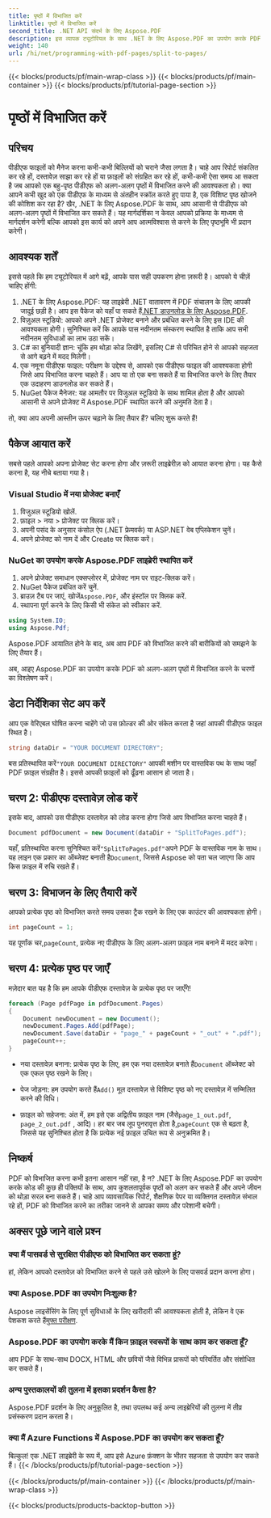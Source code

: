 ```yaml
---
title: पृष्ठों में विभाजित करें
linktitle: पृष्ठों में विभाजित करें
second_title: .NET API संदर्भ के लिए Aspose.PDF
description: इस व्यापक ट्यूटोरियल के साथ .NET के लिए Aspose.PDF का उपयोग करके PDF को आसानी से अलग-अलग पृष्ठों में विभाजित करें। चरण-दर-चरण मार्गदर्शिका शामिल है।
weight: 140
url: /hi/net/programming-with-pdf-pages/split-to-pages/
---
```


{{< blocks/products/pf/main-wrap-class >}}
{{< blocks/products/pf/main-container >}}
{{< blocks/products/pf/tutorial-page-section >}}

# पृष्ठों में विभाजित करें

## परिचय

पीडीएफ फाइलों को मैनेज करना कभी-कभी बिल्लियों को चराने जैसा लगता है। चाहे आप रिपोर्ट संकलित कर रहे हों, दस्तावेज़ साझा कर रहे हों या फ़ाइलों को संग्रहित कर रहे हों, कभी-कभी ऐसा समय आ सकता है जब आपको एक बहु-पृष्ठ पीडीएफ को अलग-अलग पृष्ठों में विभाजित करने की आवश्यकता हो। क्या आपने कभी खुद को एक पीडीएफ के माध्यम से अंतहीन स्क्रॉल करते हुए पाया है, एक विशिष्ट पृष्ठ खोजने की कोशिश कर रहा है? खैर, .NET के लिए Aspose.PDF के साथ, आप आसानी से पीडीएफ को अलग-अलग पृष्ठों में विभाजित कर सकते हैं। यह मार्गदर्शिका न केवल आपको प्रक्रिया के माध्यम से मार्गदर्शन करेगी बल्कि आपको इस कार्य को अपने आप आत्मविश्वास से करने के लिए पृष्ठभूमि भी प्रदान करेगी।

## आवश्यक शर्तें

इससे पहले कि हम ट्यूटोरियल में आगे बढ़ें, आपके पास सही उपकरण होना ज़रूरी है। आपको ये चीज़ें चाहिए होंगी:

1. .NET के लिए Aspose.PDF: यह लाइब्रेरी .NET वातावरण में PDF संचालन के लिए आपकी जादुई छड़ी है। आप इस पैकेज को यहाँ पा सकते हैं[.NET डाउनलोड के लिए Aspose.PDF](https://releases.aspose.com/pdf/net/).
2. विज़ुअल स्टूडियो: आपको अपने .NET प्रोजेक्ट बनाने और प्रबंधित करने के लिए इस IDE की आवश्यकता होगी। सुनिश्चित करें कि आपके पास नवीनतम संस्करण स्थापित है ताकि आप सभी नवीनतम सुविधाओं का लाभ उठा सकें।
3. C# का बुनियादी ज्ञान: चूंकि हम थोड़ा कोड लिखेंगे, इसलिए C# से परिचित होने से आपको सहजता से आगे बढ़ने में मदद मिलेगी।
4. एक नमूना पीडीएफ फाइल: परीक्षण के उद्देश्य से, आपको एक पीडीएफ फाइल की आवश्यकता होगी जिसे आप विभाजित करना चाहते हैं। आप या तो एक बना सकते हैं या विभाजित करने के लिए तैयार एक उदाहरण डाउनलोड कर सकते हैं।
5. NuGet पैकेज मैनेजर: यह आमतौर पर विजुअल स्टूडियो के साथ शामिल होता है और आपको आसानी से अपने प्रोजेक्ट में Aspose.PDF स्थापित करने की अनुमति देता है।

तो, क्या आप अपनी आस्तीन ऊपर चढ़ाने के लिए तैयार हैं? चलिए शुरू करते हैं!

## पैकेज आयात करें

सबसे पहले आपको अपना प्रोजेक्ट सेट करना होगा और ज़रूरी लाइब्रेरीज़ को आयात करना होगा। यह कैसे करना है, यह नीचे बताया गया है।

### Visual Studio में नया प्रोजेक्ट बनाएँ

1. विजुअल स्टूडियो खोलें.
2. फ़ाइल > नया > प्रोजेक्ट पर क्लिक करें।
3. अपनी पसंद के अनुसार कंसोल ऐप (.NET फ्रेमवर्क) या ASP.NET वेब एप्लिकेशन चुनें।
4. अपने प्रोजेक्ट को नाम दें और Create पर क्लिक करें।

### NuGet का उपयोग करके Aspose.PDF लाइब्रेरी स्थापित करें

1. अपने प्रोजेक्ट समाधान एक्सप्लोरर में, प्रोजेक्ट नाम पर राइट-क्लिक करें।
2. NuGet पैकेज प्रबंधित करें चुनें.
3.  ब्राउज़ टैब पर जाएं, खोजें`Aspose.PDF`, और इंस्टॉल पर क्लिक करें.
4. स्थापना पूर्ण करने के लिए किसी भी संकेत को स्वीकार करें.

```csharp
using System.IO;
using Aspose.Pdf;
```

Aspose.PDF आयातित होने के बाद, अब आप PDF को विभाजित करने की बारीकियों को समझने के लिए तैयार हैं।

अब, आइए Aspose.PDF का उपयोग करके PDF को अलग-अलग पृष्ठों में विभाजित करने के चरणों का विश्लेषण करें।

## डेटा निर्देशिका सेट अप करें

आप एक वेरिएबल घोषित करना चाहेंगे जो उस फ़ोल्डर की ओर संकेत करता है जहां आपकी पीडीएफ फाइल स्थित है।

```csharp
string dataDir = "YOUR DOCUMENT DIRECTORY";
```

 बस प्रतिस्थापित करें`"YOUR DOCUMENT DIRECTORY"` आपकी मशीन पर वास्तविक पथ के साथ जहाँ PDF फ़ाइल संग्रहीत है। इससे आपकी फ़ाइलों को ढूँढना आसान हो जाता है।

## चरण 2: पीडीएफ दस्तावेज़ लोड करें

इसके बाद, आपको उस पीडीएफ दस्तावेज़ को लोड करना होगा जिसे आप विभाजित करना चाहते हैं।

```csharp
Document pdfDocument = new Document(dataDir + "SplitToPages.pdf");
```

 यहाँ, प्रतिस्थापित करना सुनिश्चित करें`"SplitToPages.pdf"`अपने PDF के वास्तविक नाम के साथ। यह लाइन एक प्रकार का ऑब्जेक्ट बनाती है`Document`, जिससे Aspose को पता चल जाएगा कि आप किस फ़ाइल में रुचि रखते हैं।

## चरण 3: विभाजन के लिए तैयारी करें

आपको प्रत्येक पृष्ठ को विभाजित करते समय उसका ट्रैक रखने के लिए एक काउंटर की आवश्यकता होगी। 

```csharp
int pageCount = 1;
```

 यह पूर्णांक चर,`pageCount`, प्रत्येक नए पीडीएफ के लिए अलग-अलग फ़ाइल नाम बनाने में मदद करेगा।

## चरण 4: प्रत्येक पृष्ठ पर जाएँ

मज़ेदार बात यह है कि हम आपके पीडीएफ दस्तावेज़ के प्रत्येक पृष्ठ पर जाएँगे!

```csharp
foreach (Page pdfPage in pdfDocument.Pages)
{
    Document newDocument = new Document();
    newDocument.Pages.Add(pdfPage);
    newDocument.Save(dataDir + "page_" + pageCount + "_out" + ".pdf");
    pageCount++;
}
```

-  नया दस्तावेज़ बनाना: प्रत्येक पृष्ठ के लिए, हम एक नया दस्तावेज़ बनाते हैं`Document` ऑब्जेक्ट को एक एकल पृष्ठ रखने के लिए।
  
-  पेज जोड़ना: हम उपयोग करते हैं`Add()` मूल दस्तावेज़ से विशिष्ट पृष्ठ को नए दस्तावेज़ में सम्मिलित करने की विधि।

-  फ़ाइल को सहेजना: अंत में, हम इसे एक अद्वितीय फ़ाइल नाम (जैसे`page_1_out.pdf`, `page_2_out.pdf` , आदि)। हर बार जब लूप पुनरावृत्त होता है,`pageCount` एक से बढ़ता है, जिससे यह सुनिश्चित होता है कि प्रत्येक नई फ़ाइल उचित रूप से अनुक्रमित है। 

## निष्कर्ष

PDF को विभाजित करना कभी इतना आसान नहीं रहा, है न? .NET के लिए Aspose.PDF का उपयोग करके कोड की कुछ ही पंक्तियों के साथ, आप कुशलतापूर्वक पृष्ठों को अलग कर सकते हैं और अपने जीवन को थोड़ा सरल बना सकते हैं। चाहे आप व्यावसायिक रिपोर्ट, शैक्षणिक पेपर या व्यक्तिगत दस्तावेज़ संभाल रहे हों, PDF को विभाजित करने का तरीका जानने से आपका समय और परेशानी बचेगी।

## अक्सर पूछे जाने वाले प्रश्न

### क्या मैं पासवर्ड से सुरक्षित पीडीएफ को विभाजित कर सकता हूं?
हां, लेकिन आपको दस्तावेज़ को विभाजित करने से पहले उसे खोलने के लिए पासवर्ड प्रदान करना होगा।

### क्या Aspose.PDF का उपयोग निःशुल्क है?
 Aspose लाइसेंसिंग के लिए पूर्ण सुविधाओं के लिए खरीदारी की आवश्यकता होती है, लेकिन वे एक पेशकश करते हैं[मुफ्त परीक्षण](https://releases.aspose.com/).

### Aspose.PDF का उपयोग करके मैं किन फ़ाइल स्वरूपों के साथ काम कर सकता हूँ?
आप PDF के साथ-साथ DOCX, HTML और छवियों जैसे विभिन्न प्रारूपों को परिवर्तित और संशोधित कर सकते हैं।

### अन्य पुस्तकालयों की तुलना में इसका प्रदर्शन कैसा है?
Aspose.PDF प्रदर्शन के लिए अनुकूलित है, तथा उपलब्ध कई अन्य लाइब्रेरियों की तुलना में तीव्र प्रसंस्करण प्रदान करता है।

### क्या मैं Azure Functions में Aspose.PDF का उपयोग कर सकता हूँ?
बिल्कुल! एक .NET लाइब्रेरी के रूप में, आप इसे Azure फ़ंक्शन के भीतर सहजता से उपयोग कर सकते हैं।
{{< /blocks/products/pf/tutorial-page-section >}}

{{< /blocks/products/pf/main-container >}}
{{< /blocks/products/pf/main-wrap-class >}}

{{< blocks/products/products-backtop-button >}}
